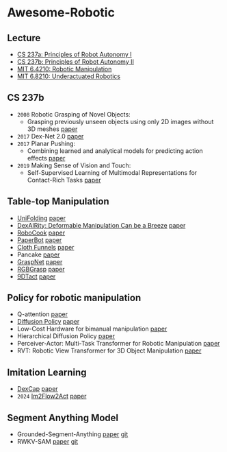 # Awesome-Robotic
## Lecture
- [CS 237a: Principles of Robot Autonomy I](https://stanfordasl.github.io/PoRA-I/aa274a_aut2223/)
- [CS 237b: Principles of Robot Autonomy II](http://web.stanford.edu/class/cs237b/)
- [MIT 6.4210: Robotic Manipulation](https://manipulation.mit.edu/index.html)
- [MIT 6.8210: Underactuated Robotics](https://underactuated.csail.mit.edu/index.html)

## CS 237b
- `2008` Robotic Grasping of Novel Objects:
  - Grasping previously unseen objects using only 2D images without 3D meshes [paper](https://proceedings.neurips.cc/paper_files/paper/2006/file/22722a343513ed45f14905eb07621686-Paper.pdf)
- `2017` Dex-Net 2.0 [paper](https://arxiv.org/abs/1703.09312)
- `2017` Planar Pushing:
  - Combining learned and analytical models for predicting action effects [paper](https://www.researchgate.net/profile/Jeannette-Bohg/publication/320344651_Combining_learned_and_analytical_models_for_predicting_action_effects/links/5a1a3b23a6fdcc50adeaec5b/Combining-learned-and-analytical-models-for-predicting-action-effects.pdf)
- `2019` Making Sense of Vision and Touch:
  - Self-Supervised Learning of Multimodal Representations for Contact-Rich Tasks [paper](https://ieeexplore.ieee.org/document/8793485)
## Table-top Manipulation
- [UniFolding](https://unifolding.robotflow.ai/) [paper](https://arxiv.org/abs/2311.01267)
- [DexAIRity: Deformable Manipulation Can be a Breeze](https://dextairity.cs.columbia.edu) [paper](https://arxiv.org/abs/2203.01197)
- [RoboCook](https://hshi74.github.io/robocook/) [paper](https://arxiv.org/abs/2306.14447)
- [PaperBot](https://paperbot.cs.columbia.edu/) [paper](https://arxiv.org/abs/2403.09566)
- [Cloth Funnels](https://clothfunnels.cs.columbia.edu/) [paper](https://ieeexplore.ieee.org/abstract/document/10161546)
- Pancake [paper](https://arxiv.org/abs/2407.01755)
- [GraspNet](https://graspnet.net/anygrasp.html) [paper](https://arxiv.org/abs/2212.08333)
- [RGBGrasp](https://sites.google.com/view/rgbgrasp) [paper](https://arxiv.org/abs/2311.16592)
- [9DTact](https://linchangyi1.github.io/9DTact/) [paper](https://arxiv.org/abs/2308.14277)

## Policy for robotic manipulation

- Q-attention [paper](http://arxiv.org/abs/2105.14829)
- [Diffusion Policy](https://diffusion-policy.cs.columbia.edu/) [paper](http://arxiv.org/abs/2303.04137)
- Low-Cost Hardware for bimanual manipulation [paper](http://arxiv.org/abs/2304.13705)
- Hierarchical Diffusion Policy [paper](http://arxiv.org/abs/2403.03890)
- Perceiver-Actor: Multi-Task Transformer for Robotic Manipulation [paper](http://arxiv.org/abs/2209.05451)
- RVT: Robotic View Transformer for 3D Object Manipulation [paper](http://arxiv.org/abs/2306.14896)

## Imitation Learning
- [DexCap](https://dex-cap.github.io/) [paper](https://arxiv.org/abs/2403.07788)
- `2024` [Im2Flow2Act](https://im-flow-act.github.io/) [paper](https://arxiv.org/abs/2407.15208)

## Segment Anything Model
- Grounded-Segment-Anything [paper](https://arxiv.org/abs/2401.14159) [git](https://github.com/IDEA-Research/Grounded-Segment-Anything)
- RWKV-SAM [paper](https://arxiv.org/abs/2406.19369) [git](https://github.com/HarborYuan/ovsam?tab=readme-ov-file)

